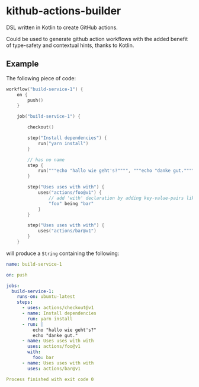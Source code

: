 # kithub-actions-builder
DSL written in Kotlin to create GitHub actions.

Could be used to generate github action workflows with the added benefit of type-safety 
and contextual hints, thanks to Kotlin.

## Example
The following piece of code:
```kotlin
workflow("build-service-1") {
    on {
        push()
    }

    job("build-service-1") {

        checkout()

        step("Install dependencies") {
            run("yarn install")
        }

        // has no name
        step {
            run("""echo "hallo wie geht's?"""", """echo "danke gut."""")
        }

        step("Uses uses with with") {
            uses("actions/foo@v1") {
                // add 'with' declaration by adding key-value-pairs like so
                "foo" being "bar"
            }
        }

        step("Uses uses with with") {
            uses("actions/bar@v1")
        }
    }
```

will produce a ``String`` containing the following:

````yaml
name: build-service-1

on: push

jobs:
  build-service-1:
    runs-on: ubuntu-latest
    steps:
      - uses: actions/checkout@v1
      - name: Install dependencies
        run: yarn install
      - run: |
          echo "hallo wie geht's?"
          echo "danke gut."
      - name: Uses uses with with
        uses: actions/foo@v1
        with:
          foo: bar
      - name: Uses uses with with
        uses: actions/bar@v1

Process finished with exit code 0

````
